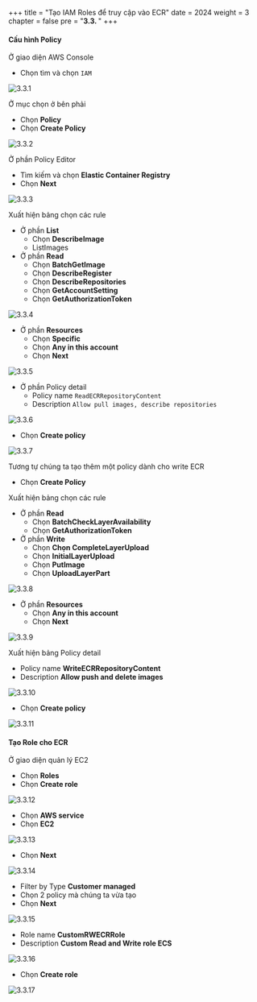 +++
title = "Tạo IAM Roles để truy cập vào ECR"
date = 2024
weight = 3
chapter = false
pre = "<b>3.3. </b>"
+++

#### Cấu hình Policy

Ở giao diện AWS Console

- Chọn tìm và chọn `IAM`

![3.3.1](/images/3-preparation/3.3.1.png)

Ở mục chọn ở bên phải

- Chọn **Policy**
- Chọn **Create Policy**

![3.3.2](/images/3-preparation/3.3.2.png)

Ở phần Policy Editor

- Tìm kiếm và chọn **Elastic Container Registry**
- Chọn **Next**

![3.3.3](/images/3-preparation/3.3.3.png)

Xuất hiện bảng chọn các rule

- Ở phần **List**
  - Chọn **DescribeImage**
  - ListImages
- Ở phần **Read**
  - Chọn **BatchGetImage**
  - Chọn **DescribeRegister**
  - Chọn **DescribeRepositories**
  - Chọn **GetAccountSetting**
  - Chọn **GetAuthorizationToken**

![3.3.4](/images/3-preparation/3.3.4.png)

- Ở phần **Resources**
  - Chọn **Specific**
  - Chọn **Any in this account**
  - Chọn **Next**

![3.3.5](/images/3-preparation/3.3.5.png)

- Ở phần Policy detail
  - Policy name `ReadECRRepositoryContent`
  - Description `Allow pull images, describe repositories`

![3.3.6](/images/3-preparation/3.3.6.png)

- Chọn **Create policy**

![3.3.7](/images/3-preparation/3.3.7.png)

Tương tự chúng ta tạo thêm một policy dành cho write ECR

- Chọn **Create Policy**

Xuất hiện bảng chọn các rule

- Ở phần **Read**
  - Chọn **BatchCheckLayerAvailability**
  - Chọn **GetAuthorizationToken**
- Ở phần **Write**
  - Chọn **Chọn CompleteLayerUpload**
  - Chọn **InitialLayerUpload**
  - Chọn **PutImage**
  - Chọn **UploadLayerPart**

![3.3.8](/images/3-preparation/3.3.8.png)

- Ở phần **Resources**
  - Chọn **Any in this account**
  - Chọn **Next**

![3.3.9](/images/3-preparation/3.3.9.png)

Xuất hiện bảng Policy detail

- Policy name **WriteECRRepositoryContent**
- Description **Allow push and delete images**

![3.3.10](/images/3-preparation/3.3.10.png)

- Chọn **Create policy**

![3.3.11](/images/3-preparation/3.3.11.png)

#### Tạo Role cho ECR

Ở giao diện quản lý EC2

- Chọn **Roles**
- Chọn **Create role**

![3.3.12](/images/3-preparation/3.3.12.png)

- Chọn **AWS service**
- Chọn **EC2**

![3.3.13](/images/3-preparation/3.3.13.png)

- Chọn **Next**

![3.3.14](/images/3-preparation/3.3.14.png)

- Filter by Type **Customer managed**
- Chọn 2 policy mà chúng ta vừa tạo
- Chọn **Next**

![3.3.15](/images/3-preparation/3.3.15.png)

- Role name **CustomRWECRRole**
- Description **Custom Read and Write role ECS**

![3.3.16](/images/3-preparation/3.3.16.png)

- Chọn **Create role**

![3.3.17](/images/3-preparation/3.3.17.png)
